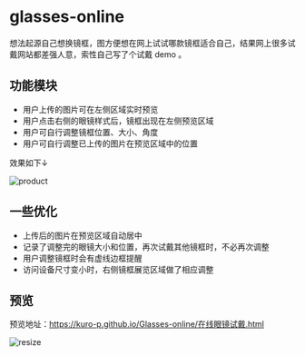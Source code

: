 # glasses-online
想法起源自己想换镜框，图方便想在网上试试哪款镜框适合自己，结果网上很多试戴网站都差强人意，索性自己写了个试戴 demo 。

## 功能模块
   * 用户上传的图片可在左侧区域实时预览
   * 用户点击右侧的眼镜样式后，镜框出现在左侧预览区域
   * 用户可自行调整镜框位置、大小、角度
   * 用户可自行调整已上传的图片在预览区域中的位置

效果如下↓

   ![product](https://github.com/Kuro-P/Glasses-online/blob/master/previewImg/mine.gif
 "效果图")
 
## 一些优化
   * 上传后的图片在预览区域自动居中
   * 记录了调整完的眼镜大小和位置，再次试戴其他镜框时，不必再次调整
   * 用户调整镜框时会有虚线边框提醒
   * 访问设备尺寸变小时，右侧镜框展览区域做了相应调整

## 预览
预览地址：https://kuro-p.github.io/Glasses-online/在线眼镜试戴.html

 ![resize](https://github.com/Kuro-P/Glasses-online/blob/master/previewImg/resize.gif
 "右侧区域变化效果图")
